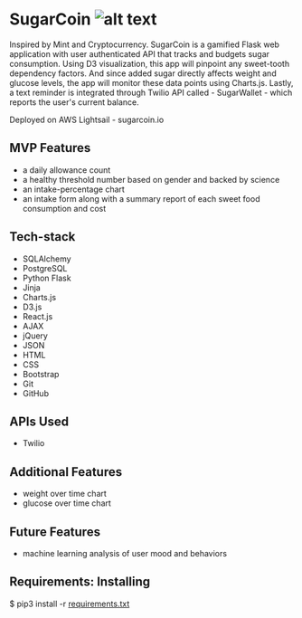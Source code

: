 # SugarCoin ![alt text](https://res.cloudinary.com/dvhvxgxtf/image/upload/c_scale,h_564/v1554499906/logo_with_text_zstjng.png)

Inspired by Mint and Cryptocurrency. 
SugarCoin is a gamified Flask web application with user authenticated API that tracks and budgets sugar consumption. 
Using D3 visualization, this app will pinpoint any sweet-tooth dependency factors. 
And since added sugar directly affects weight and glucose levels, the app will monitor these data points using Charts.js. 
Lastly, a text reminder is integrated through Twilio API called - SugarWallet - which reports the user's current balance. 

Deployed on AWS Lightsail - sugarcoin.io

## MVP Features
+ a daily allowance count 
+ a healthy threshold number based on gender and backed by science 
+ an intake-percentage chart 
+ an intake form along with a summary report of each sweet food consumption and cost

## Tech-stack
+ SQLAlchemy 
+ PostgreSQL
+ Python Flask 
+ Jinja 
+ Charts.js
+ D3.js 
+ React.js
+ AJAX 
+ jQuery
+ JSON
+ HTML 
+ CSS 
+ Bootstrap
+ Git
+ GitHub

## APIs Used
+ Twilio

## Additional Features
+ weight over time chart
+ glucose over time chart

## Future Features
+ machine learning analysis of user mood and behaviors

## Requirements: Installing
$ pip3 install -r [requirements.txt](https://github.com/isemona/Project-SugarCoins/blob/master/requirements.txt)
